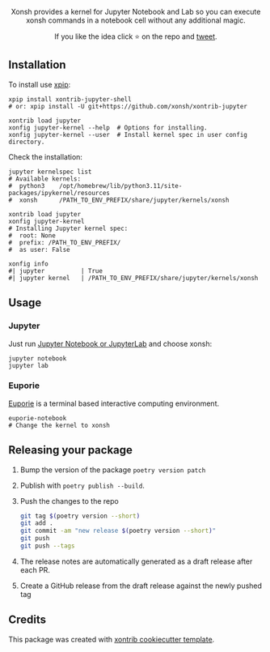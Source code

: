 <p align="center">
Xonsh provides a kernel for Jupyter Notebook and Lab so you can execute
xonsh commands in a notebook cell without any additional magic.
</p>

<p align="center">
If you like the idea click ⭐ on the repo and <a href="https://twitter.com/intent/tweet?text=Nice%20xontrib%20for%20the%20xonsh%20shell!&url=https://github.com/xonsh/xontrib-jupyter-shell" target="_blank">tweet</a>.
</p>


## Installation

To install use [xpip](https://xon.sh/aliases.html#xpip):

```xsh
xpip install xontrib-jupyter-shell
# or: xpip install -U git+https://github.com/xonsh/xontrib-jupyter

xontrib load jupyter
xonfig jupyter-kernel --help  # Options for installing.
xonfig jupyter-kernel --user  # Install kernel spec in user config directory.
```

Check the installation:
```xsh
jupyter kernelspec list
# Available kernels:
#  python3    /opt/homebrew/lib/python3.11/site-packages/ipykernel/resources
#  xonsh      /PATH_TO_ENV_PREFIX/share/jupyter/kernels/xonsh

xontrib load jupyter
xonfig jupyter-kernel
# Installing Jupyter kernel spec:
#  root: None
#  prefix: /PATH_TO_ENV_PREFIX/
#  as user: False

xonfig info
#| jupyter          | True
#| jupyter kernel   | /PATH_TO_ENV_PREFIX/share/jupyter/kernels/xonsh

```

## Usage

### Jupyter

Just run [Jupyter Notebook or JupyterLab](https://jupyter.org/) and choose xonsh:

```xsh
jupyter notebook
jupyter lab
```

### Euporie

[Euporie](https://github.com/joouha/euporie) is a terminal based interactive computing environment.

```xsh
euporie-notebook
# Change the kernel to xonsh
```

## Releasing your package 

1. Bump the version of the package `poetry version patch`
2. Publish with `poetry publish --build`.
3. Push the changes to the repo
       
    ```bash
    git tag $(poetry version --short)
    git add .
    git commit -am "new release $(poetry version --short)"
    git push 
    git push --tags
    ```

4. The release notes are automatically generated as a draft release after each PR.
5. Create a GitHub release from the draft release against the newly pushed tag

## Credits

This package was created with [xontrib cookiecutter template](https://github.com/xonsh/xontrib-cookiecutter).

